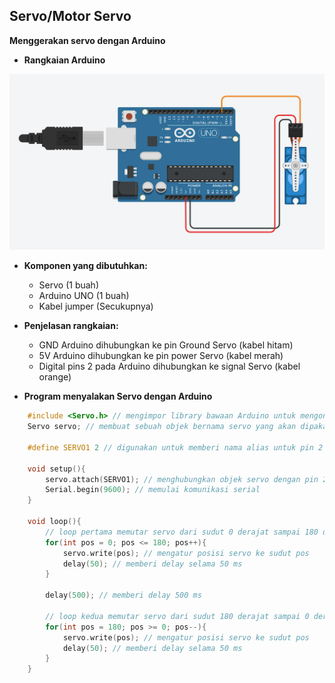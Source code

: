 ## Servo/Motor Servo

**Menggerakan servo dengan Arduino**

* **Rangkaian Arduino**

![Rangkaian_Servo](Images/rangkaian_Servo.png)

* **Komponen yang dibutuhkan:**
    * Servo (1 buah)
    * Arduino UNO (1 buah)
    * Kabel jumper (Secukupnya)

* **Penjelasan rangkaian:**
    * GND Arduino dihubungkan ke pin Ground Servo (kabel hitam)
    * 5V Arduino dihubungkan ke pin power Servo (kabel merah)
    * Digital pins 2 pada Arduino dihubungkan ke signal Servo (kabel orange)

* **Program menyalakan Servo dengan Arduino**
```cpp
    #include <Servo.h> // mengimpor library bawaan Arduino untuk mengontrol motor servo
    Servo servo; // membuat sebuah objek bernama servo yang akan dipakai untuk mengendalikan motor

    #define SERVO1 2 // digunakan untuk memberi nama alias untuk pin 2 di Arduino

    void setup(){
        servo.attach(SERVO1); // menghubungkan objek servo dengan pin 2. Artinya, motor servo bisa dikontrol melalui pin itu.
        Serial.begin(9600); // memulai komunikasi serial
    }

    void loop(){
        // loop pertama memutar servo dari sudut 0 derajat sampai 180 derajat
        for(int pos = 0; pos <= 180; pos++){
            servo.write(pos); // mengatur posisi servo ke sudut pos
            delay(50); // memberi delay selama 50 ms
        }
    
        delay(500); // memberi delay 500 ms
        
        // loop kedua memutar servo dari sudut 180 derajat sampai 0 derajat
        for(int pos = 180; pos >= 0; pos--){
            servo.write(pos); // mengatur posisi servo ke sudut pos
            delay(50); // memberi delay selama 50 ms
        }
    }
```